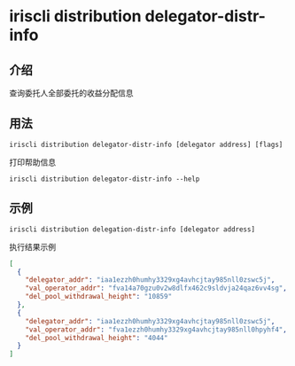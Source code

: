 # iriscli distribution delegator-distr-info

## 介绍

查询委托人全部委托的收益分配信息

## 用法

```
iriscli distribution delegator-distr-info [delegator address] [flags]
```

打印帮助信息

```
iriscli distribution delegator-distr-info --help
```

## 示例

```
iriscli distribution delegation-distr-info [delegator address]
```
执行结果示例
```json
[
  {
    "delegator_addr": "iaa1ezzh0humhy3329xg4avhcjtay985nll0zswc5j",
    "val_operator_addr": "fva14a70gzu0v2w8dlfx462c9sldvja24qaz6vv4sg",
    "del_pool_withdrawal_height": "10859"
  },
  {
    "delegator_addr": "iaa1ezzh0humhy3329xg4avhcjtay985nll0zswc5j",
    "val_operator_addr": "fva1ezzh0humhy3329xg4avhcjtay985nll0hpyhf4",
    "del_pool_withdrawal_height": "4044"
  }
]
```